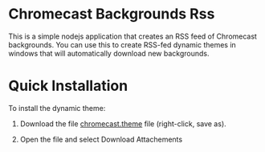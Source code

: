 Chromecast Backgrounds Rss
============================

This is a simple nodejs application that creates an RSS feed of Chromecast backgrounds. You can use this to create
RSS-fed dynamic themes in windows that will automatically download new backgrounds.


Quick Installation
===============================
To install the dynamic theme: 

1) Download the file [chromecast.theme](https://raw.githubusercontent.com/alaa-ismail/ChromecastBackgroundsRss/master/chromecast.theme) file (right-click, save as).

2) Open the file and select Download Attachements







